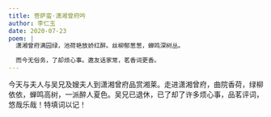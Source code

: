 ```yaml
---
title: 菩萨蛮·潇湘曾府吟
author: 李仁玉
date: 2020-07-23
poem: |
  潇湘曾府满园绿，池荷艳放娇红醉。丝柳郁葱葱，蝉鸣深树丛。

  而今无俗务，了却烦心事。邀友话家常，茗香词更香。
---
```


今天与夫人与吴兄及嫂夫人到潇湘曾府品赏湘莱。走进潇湘曾府，曲院香荷，绿柳依依，蝉鸣高树，一派醉人夏色。吴兄已退休，已了却了许多烦心事，品茗评词，悠哉乐哉！特填词以记！
